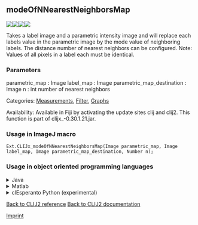 ## modeOfNNearestNeighborsMap
<img src="images/mini_empty_logo.png"/><img src="images/mini_empty_logo.png"/><img src="images/mini_clijx_logo.png"/><img src="images/mini_cle_logo.png"/>

Takes a label image and a parametric intensity image and will replace each labels value in the parametric image
by the mode value of neighboring labels. The distance number of nearest neighbors can be configured.
Note: Values of all pixels in a label each must be identical.

### Parameters

parametric_map : Image
label_map : Image
parametric_map_destination : Image
n : int
    number of nearest neighbors

Categories: [Measurements](https://clij.github.io/clij2-docs/reference__measurement), [Filter](https://clij.github.io/clij2-docs/reference__filter), [Graphs](https://clij.github.io/clij2-docs/reference__graph)

Availability: Available in Fiji by activating the update sites clij and clij2.
This function is part of clijx_-0.30.1.21.jar.

### Usage in ImageJ macro
```
Ext.CLIJx_modeOfNNearestNeighborsMap(Image parametric_map, Image label_map, Image parametric_map_destination, Number n);
```


### Usage in object oriented programming languages



<details>

<summary>
Java
</summary>
<pre class="highlight">// init CLIJ and GPU
import net.haesleinhuepf.clijx.CLIJx;
import net.haesleinhuepf.clij.clearcl.ClearCLBuffer;
CLIJx clijx = CLIJx.getInstance();

// get input parameters
ClearCLBuffer parametric_map = clijx.push(parametric_mapImagePlus);
ClearCLBuffer label_map = clijx.push(label_mapImagePlus);
parametric_map_destination = clijx.create(parametric_map);
int n = 10;
</pre>

<pre class="highlight">
// Execute operation on GPU
clijx.modeOfNNearestNeighborsMap(parametric_map, label_map, parametric_map_destination, n);
</pre>

<pre class="highlight">
// show result
parametric_map_destinationImagePlus = clijx.pull(parametric_map_destination);
parametric_map_destinationImagePlus.show();

// cleanup memory on GPU
clijx.release(parametric_map);
clijx.release(label_map);
clijx.release(parametric_map_destination);
</pre>

</details>



<details>

<summary>
Matlab
</summary>
<pre class="highlight">% init CLIJ and GPU
clijx = init_clatlabx();

% get input parameters
parametric_map = clijx.pushMat(parametric_map_matrix);
label_map = clijx.pushMat(label_map_matrix);
parametric_map_destination = clijx.create(parametric_map);
n = 10;
</pre>

<pre class="highlight">
% Execute operation on GPU
clijx.modeOfNNearestNeighborsMap(parametric_map, label_map, parametric_map_destination, n);
</pre>

<pre class="highlight">
% show result
parametric_map_destination = clijx.pullMat(parametric_map_destination)

% cleanup memory on GPU
clijx.release(parametric_map);
clijx.release(label_map);
clijx.release(parametric_map_destination);
</pre>

</details>



<details>

<summary>
clEsperanto Python (experimental)
</summary>
<pre class="highlight">import pyclesperanto_prototype as cle

cle.mode_of_n_nearest_neighbors_map(parametric_map, label_map, parametric_map_destination, n)

</pre>



</details>



[Back to CLIJ2 reference](https://clij.github.io/clij2-docs/reference)
[Back to CLIJ2 documentation](https://clij.github.io/clij2-docs)

[Imprint](https://clij.github.io/imprint)
